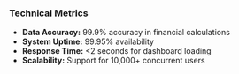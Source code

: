 ### Technical Metrics

- **Data Accuracy:** 99.9% accuracy in financial calculations
- **System Uptime:** 99.95% availability
- **Response Time:** <2 seconds for dashboard loading
- **Scalability:** Support for 10,000+ concurrent users
